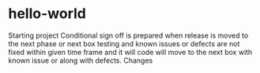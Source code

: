 # hello-world
Starting project
Conditional sign off is prepared when release is moved to the next phase or next box testing and known issues or defects are not fixed within given time frame and it will  code will move to the next box with known issue or along with defects.
Changes
